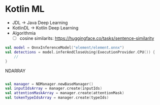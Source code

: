 # Kotlin ML

- JDL -> Java Deep Learning
- KotlinDL -> Kotlin Deep Learning
- Algorithmia 
  - [ ] cosine similarits: https://huggingface.co/tasks/sentence-similarity

```kotlin
val model = OnnxInferenceModel("element/element.onnx")
val detections = model.inferAndCloseUsing(ExecutionProvider.CPU()) {
    //
}
```

NDARRAY

```kotlin

val manager = NDManager.newBaseManager()
val inputIdsArray = manager.create(inputIds)
val attentionMaskArray = manager.create(attentionMask)
val tokenTypeIdsArray = manager.create(typeIds)

```
